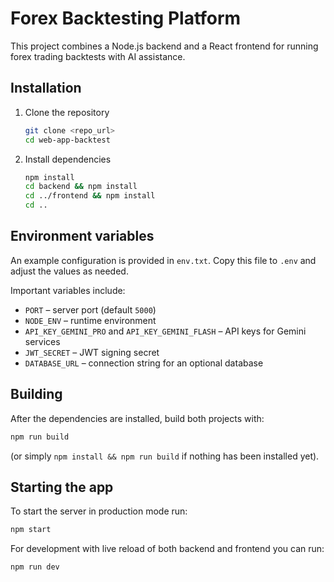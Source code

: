 # Forex Backtesting Platform

This project combines a Node.js backend and a React frontend for running forex trading backtests with AI assistance.

## Installation

1. Clone the repository
   ```bash
   git clone <repo_url>
   cd web-app-backtest
   ```
2. Install dependencies
   ```bash
   npm install
   cd backend && npm install
   cd ../frontend && npm install
   cd ..
   ```

## Environment variables

An example configuration is provided in `env.txt`. Copy this file to `.env` and adjust the values as needed.

Important variables include:

- `PORT` – server port (default `5000`)
- `NODE_ENV` – runtime environment
- `API_KEY_GEMINI_PRO` and `API_KEY_GEMINI_FLASH` – API keys for Gemini services
- `JWT_SECRET` – JWT signing secret
- `DATABASE_URL` – connection string for an optional database

## Building

After the dependencies are installed, build both projects with:
```bash
npm run build
```
(or simply `npm install && npm run build` if nothing has been installed yet).

## Starting the app

To start the server in production mode run:
```bash
npm start
```
For development with live reload of both backend and frontend you can run:
```bash
npm run dev
```

